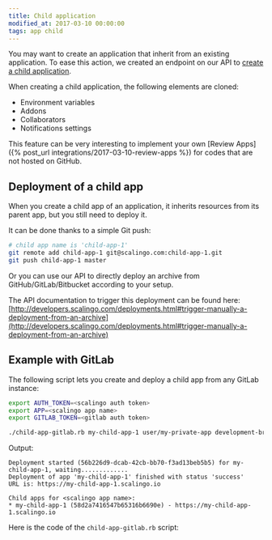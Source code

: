 ```yaml
---
title: Child application
modified_at: 2017-03-10 00:00:00
tags: app child
---
```


You may want to create an application that inherit from an existing
application. To ease this action, we created an endpoint on our API to [create
a child
application](http://developers.scalingo.com/apps.html#create-a-child-application).

When creating a child application, the following elements are cloned:

* Environment variables
* Addons
* Collaborators
* Notifications settings

This feature can be very interesting to implement your own [Review Apps]({%
post_url integrations/2017-03-10-review-apps %}) for codes that are not hosted on GitHub.

## Deployment of a child app

When you create a child app of an application, it inherits resources from its
parent app, but you still need to deploy it.

It can be done thanks to a simple Git push:

```sh
# child app name is 'child-app-1'
git remote add child-app-1 git@scalingo.com:child-app-1.git
git push child-app-1 master
```

Or you can use our API to directly deploy an archive from GitHub/GitLab/Bitbucket
according to your setup.

The API documentation to trigger this deployment can be found here:
[http://developers.scalingo.com/deployments.html#trigger-manually-a-deployment-from-an-archive](http://developers.scalingo.com/deployments.html#trigger-manually-a-deployment-from-an-archive)

## Example with GitLab

The following script lets you create and deploy a child app from any GitLab instance:

```sh
export AUTH_TOKEN=<scalingo auth token>
export APP=<scalingo app name>
export GITLAB_TOKEN=<gitlab auth token>

./child-app-gitlab.rb my-child-app-1 user/my-private-app development-branch
```

Output:

```
Deployment started (56b226d9-dcab-42cb-bb70-f3ad13beb5b5) for my-child-app-1, waiting.............
Deployment of app 'my-child-app-1' finished with status 'success'
URL is: https://my-child-app-1.scalingo.io

Child apps for <scalingo app name>:
* my-child-app-1 (58d2a7416547b65316b6690e) - https://my-child-app-1.scalingo.io
```

Here is the code of the `child-app-gitlab.rb` script:

<script src="https://gist.github.com/Soulou/2a97e6adfa232526472336ef991489a9.js"></script>

